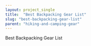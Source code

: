 ```yaml
---
layout: project_single
title:  "Best Backpacking Gear List"
slug: "best-backpacking-gear-list"
parent: "hiking-and-camping-gear"
---
```

Best Backpacking Gear List